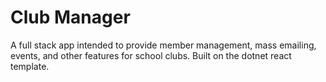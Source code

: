 # Club Manager
A full stack app intended to provide member management,
mass emailing, events, and other features for school clubs.
Built on the dotnet react template.
